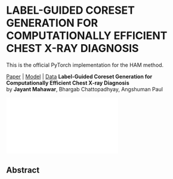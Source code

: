 # LABEL-GUIDED CORESET GENERATION FOR COMPUTATIONALLY EFFICIENT CHEST X-RAY DIAGNOSIS
This is the official PyTorch implementation for the HAM method.

[Paper](#) | [Model](#model) | [Data](#data)
**Label-Guided Coreset Generation for Computationally Efficient Chest X-ray Diagnosis**<br>
by **Jayant Mahawar**, Bhargab Chattopadhyay, Angshuman Paul<br>

![WorkFlow image](figures/WorkFlow.pdf)

## Abstract

